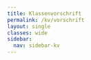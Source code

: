 ```yaml
---
title: Klassenvorschrift
permalink: /kv/vorschrift
layout: single
classes: wide
sidebar:
  nav: sidebar-kv
---
```

